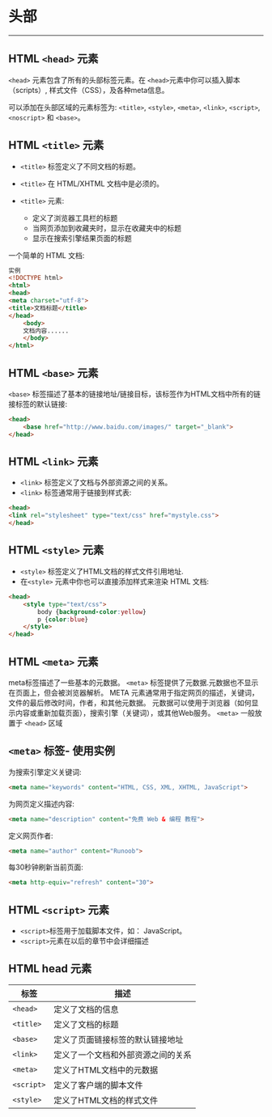 # 头部
---

## HTML `<head>` 元素

`<head>` 元素包含了所有的头部标签元素。在 `<head>`元素中你可以插入脚本（scripts）, 样式文件（CSS），及各种meta信息。

可以添加在头部区域的元素标签为: `<title>`, `<style>`, `<meta>`, `<link>`, `<script>`, `<noscript>` 和 `<base>`。

## HTML `<title>` 元素

- `<title>` 标签定义了不同文档的标题。
- `<title>` 在 HTML/XHTML 文档中是必须的。
- `<title>` 元素:

	- 定义了浏览器工具栏的标题
	- 当网页添加到收藏夹时，显示在收藏夹中的标题
	- 显示在搜索引擎结果页面的标题

一个简单的 HTML 文档:
```html
实例
<!DOCTYPE html>
<html>
<head> 
<meta charset="utf-8"> 
<title>文档标题</title>
</head>
	<body>
	文档内容......
	</body>
</html>
```

## HTML `<base>` 元素

`<base>` 标签描述了基本的链接地址/链接目标，该标签作为HTML文档中所有的链接标签的默认链接:

```html
<head>
	<base href="http://www.baidu.com/images/" target="_blank">
</head>
```

## HTML `<link>` 元素
- `<link>` 标签定义了文档与外部资源之间的关系。
- `<link>` 标签通常用于链接到样式表:

```html
<head>
<link rel="stylesheet" type="text/css" href="mystyle.css">
</head>
```

## HTML `<style>` 元素

- `<style>` 标签定义了HTML文档的样式文件引用地址.
- 在`<style>` 元素中你也可以直接添加样式来渲染 HTML 文档:

```html
<head>
	<style type="text/css">
		body {background-color:yellow}
		p {color:blue}
	</style>
</head>
```

## HTML `<meta>` 元素

meta标签描述了一些基本的元数据。
`<meta>` 标签提供了元数据.元数据也不显示在页面上，但会被浏览器解析。
META 元素通常用于指定网页的描述，关键词，文件的最后修改时间，作者，和其他元数据。
元数据可以使用于浏览器（如何显示内容或重新加载页面），搜索引擎（关键词），或其他Web服务。
`<meta>` 一般放置于 `<head>` 区域

## `<meta>` 标签- 使用实例

为搜索引擎定义关键词:
```html
<meta name="keywords" content="HTML, CSS, XML, XHTML, JavaScript">
```
为网页定义描述内容:
```html
<meta name="description" content="免费 Web & 编程 教程">
```
定义网页作者:
```html
<meta name="author" content="Runoob">
```
每30秒钟刷新当前页面:
```html
<meta http-equiv="refresh" content="30">
```

## HTML `<script>` 元素

- `<script>`标签用于加载脚本文件，如： JavaScript。
- `<script>`元素在以后的章节中会详细描述

## HTML head 元素

|标签				|描述																|
| ----			|----																|
|`<head>`		|定义了文档的信息										|
|`<title>`	|定义了文档的标题										|
|`<base>`		|定义了页面链接标签的默认链接地址		|
|`<link>`		|定义了一个文档和外部资源之间的关系	|
|`<meta>`		|定义了HTML文档中的元数据						|
|`<script>`	|定义了客户端的脚本文件							|
|`<style>`	|定义了HTML文档的样式文件						|

